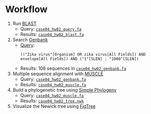 # Workflow

1. Run [BLAST](http://blast.ncbi.nlm.nih.gov/Blast.cgi)
    - Query: [`case04_hw02_query.fa`](case04_hw02_query.fa)
    - Results: [`case04_hw02_blast.fa`](case04_hw02_blast.fa)
1. Search [Genbank](http://www.ncbi.nlm.nih.gov/nuccore)
    - [Query](case04_hw02_genbank.md): 
      ```
      (("Zika virus"[Organism] OR zika virus[All Fields]) AND envelope[All Fields]) AND ("1"[SLEN] : "1000"[SLEN])
      ```
    - Results: 108 sequences in [`case04_hw02_genbank.fa`](case04_hw02_genbank.fa)
1. Multiple sequence alignment with [MUSCLE](http://www.ebi.ac.uk/Tools/msa/muscle/)
    - Query: [`case04_hw02_genbank.fa`](case04_hw02_genbank.fa)
    - Results: [`case04_hw02_muscle.fa`](case04_hw02_muscle.fa)
1. Build a phylogenetic tree using [Simple Phylogeny](https://www.ebi.ac.uk/Tools/phylogeny/simple_phylogeny/)
    - Query: [`case04_hw02_muscle.fa`](case04_hw02_muscle.fa)
    - Results: [`case04_hw02_tree.nwk`](case04_hw02_tree.nwk)
1. Visualize the Newick tree using [FigTree](https://github.com/rambaut/figtree)
<!-- - Results: 
![](path/to/image)
-->
